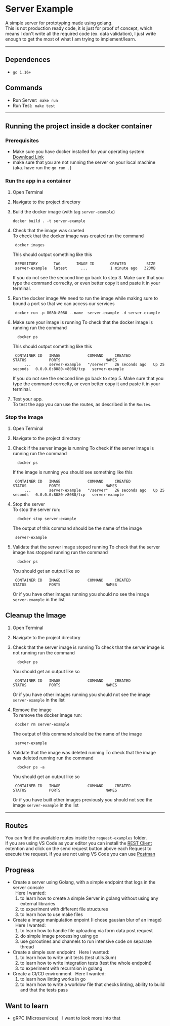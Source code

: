 # Server Example

A simple server for prototyping made using golang.  
This is not production ready code, it is just for proof of concept, which means I don't write all the required code (ex. data validation), I just write enough to get the most of what I am trying to implement/learn.

---

## Dependences

- `go 1.16+`

## Commands

- Run Server: &nbsp;`make run`
- Run Test: &nbsp;`make test`

---

## Running the project inside a docker container

### Prerequisites

- Make sure you have docker installed for your operating system. [Download Link](https://docs.docker.com/get-docker/)
- make sure that you are not running the server on your local machine (aka. have run the `go run .`)

### Run the app in a container

1. Open Terminal
2. Navigate to the project directory
3. Build the docker image (with tag `server-example`)

   ```console
   docker build . -t server-example
   ```

4. Check that the image was craeted  
   To check that the docker image was created run the command
   ```console
    docker images
   ```
   This should output something like this
   ```console
    REPOSITORY       TAG       IMAGE ID       CREATED         SIZE
    server-example   latest      ...          1 minute ago   323MB
   ```
   If you do not see the seccond line go back to step 3.
   Make sure that you type the command correclty, or even better copy it and paste it in your terminal.
5. Run the docker image
   We need to run the image while making sure to bound a port so that we can access our services
   ```console
    docker run -p 8080:8080 --name  server-example -d server-example
   ```
6. Make sure your image is running
   To check that the docker image is running run the command
   ```console
     docker ps
   ```
   This should output something like this
   ```console
    CONTAINER ID   IMAGE            COMMAND     CREATED          STATUS          PORTS                    NAMES
        ...        server-example   "/server"   26 seconds ago   Up 25 seconds   0.0.0.0:8080->8080/tcp   server-example
   ```
   If you do not see the seccond line go back to step 5.
   Make sure that you type the command correclty, or even better copy it and paste it in your terminal.
7. Test your app.  
   To test the app you can use the routes, as described in the `Routes`.

### Stop the Image

1. Open Terminal
2. Navigate to the project directory
3. Check if the server image is running
   To check if the server image is running run the command

   ```console
     docker ps
   ```

   If the image is running you should see something like this

   ```console
    CONTAINER ID   IMAGE            COMMAND     CREATED          STATUS          PORTS                    NAMES
        ...        server-example   "/server"   26 seconds ago   Up 25 seconds   0.0.0.0:8080->8080/tcp   server-example
   ```

4. Stop the server  
   To stop the server run:

   ```console
     docker stop server-example
   ```

   The output of this command should be the name of the image

   ```console
    server-example
   ```

5. Validate that the server image stoped running
   To check that the server image has stopped running run the command

   ```console
     docker ps
   ```

   You should get an output like so

   ```console
    CONTAINER ID   IMAGE            COMMAND     CREATED          STATUS          PORTS                    NAMES
   ```

   Or if you have other images running you should no see the image `server-example` in the list

## Cleanup the Image

1. Open Terminal
2. Navigate to the project directory
3. Check that the server image is running
   To check that the server image is not running run the command

   ```console
     docker ps
   ```

   You should get an output like so

   ```console
    CONTAINER ID   IMAGE            COMMAND     CREATED          STATUS          PORTS                    NAMES
   ```

   Or if you have other images running you should not see the image `server-example` in the list

4) Remove the image  
   To remove the docker image run:

   ```console
    docker rm server-example
   ```

   The output of this command should be the name of the image

   ```console
    server-example
   ```

5) Validate that the image was deleted running
   To check that the image was deleted running run the command

   ```console
     docker ps -a
   ```

   You should get an output like so

   ```console
    CONTAINER ID   IMAGE            COMMAND     CREATED          STATUS          PORTS                    NAMES
   ```

   Or if you have built other images previously you should not see the image `server-example` in the list

---

## Routes

You can find the available routes inside the `request-examples` folder.  
If you are using VS Code as your editor you can install the [REST Client](https://marketplace.visualstudio.com/items?itemName=humao.rest-client) extention and click on the send request button above each Request to execute the request.
If you are not using VS Code you can use [Postman](https://www.postman.com/)

## Progress

- Create a server using Golang, with a simple endpoint that logs in the server console  
  &nbsp; Here I wanted:
  1. to learn how to create a simple Server in golang without using any external libraries
  2. to experiment with different file structures
  3. to learn how to use make files
- Create a image manipulation enpoint (I chose gausian blur of an image)  
  &nbsp; Here I wanted:
  1. to learn how to handle file uploading via form data post request
  2. do simple image processing using go
  3. use goroutines and channels to run intensive code on separate thread
- Create a simple sum endpoint
  &nbsp; Here I wanted:
  1. to learn how to write unit tests (test utils.Sum)
  2. to learn how to write integration tests (test the whole endpoint)
  3. to experiment with recurrsion in golang
- Create a CI/CD environment
  &nbsp; Here I wanted:
  1. to learn how linting works in go
  2. to learn how to write a worklow file that checks linting, ability to build and that the tests pass

## Want to learn

- gRPC (Microservices)
  &nbsp; I want to look more into that
